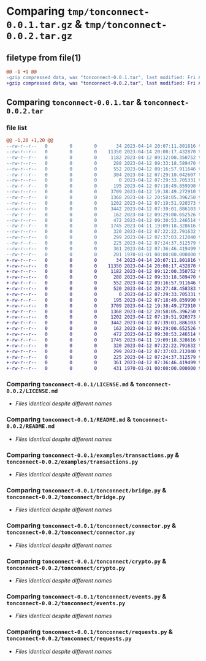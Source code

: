 # Comparing `tmp/tonconnect-0.0.1.tar.gz` & `tmp/tonconnect-0.0.2.tar.gz`

## filetype from file(1)

```diff
@@ -1 +1 @@
-gzip compressed data, was "tonconnect-0.0.1.tar", last modified: Fri Apr 14 20:15:53 2023, max compression
+gzip compressed data, was "tonconnect-0.0.2.tar", last modified: Fri Apr 14 20:28:01 2023, max compression
```

## Comparing `tonconnect-0.0.1.tar` & `tonconnect-0.0.2.tar`

### file list

```diff
@@ -1,20 +1,20 @@
--rw-r--r--   0        0        0       34 2023-04-14 20:07:11.801816 tonconnect-0.0.1/.gitignore
--rw-r--r--   0        0        0    11350 2023-04-14 20:08:17.432870 tonconnect-0.0.1/LICENSE.md
--rw-r--r--   0        0        0     1182 2023-04-12 09:12:00.350752 tonconnect-0.0.1/README.md
--rw-r--r--   0        0        0      288 2023-04-12 09:33:18.589470 tonconnect-0.0.1/examples/address.py
--rw-r--r--   0        0        0      552 2023-04-12 09:16:57.911646 tonconnect-0.0.1/examples/transactions.py
--rw-r--r--   0        0        0      304 2023-04-12 07:29:10.042607 tonconnect-0.0.1/pyproject.toml
--rw-r--r--   0        0        0        0 2023-04-12 07:29:33.705331 tonconnect-0.0.1/tonconnect/__init__.py
--rw-r--r--   0        0        0      195 2023-04-12 07:18:49.859990 tonconnect-0.0.1/tonconnect/apps.py
--rw-r--r--   0        0        0     3709 2023-04-12 19:38:49.272910 tonconnect-0.0.1/tonconnect/bridge.py
--rw-r--r--   0        0        0     1368 2023-04-12 20:58:05.396250 tonconnect-0.0.1/tonconnect/connector.py
--rw-r--r--   0        0        0     1202 2023-04-12 07:19:51.920373 tonconnect-0.0.1/tonconnect/crypto.py
--rw-r--r--   0        0        0     3442 2023-04-12 07:39:01.886103 tonconnect-0.0.1/tonconnect/events.py
--rw-r--r--   0        0        0      162 2023-04-12 09:29:00.652526 tonconnect-0.0.1/tonconnect/exceptions.py
--rw-r--r--   0        0        0      472 2023-04-12 09:30:53.246514 tonconnect-0.0.1/tonconnect/options.py
--rw-r--r--   0        0        0     1745 2023-04-11 19:09:18.328616 tonconnect-0.0.1/tonconnect/requests.py
--rw-r--r--   0        0        0      320 2023-04-12 07:22:22.791632 tonconnect-0.0.1/tonconnect/static.py
--rw-r--r--   0        0        0      299 2023-04-12 07:37:03.212040 tonconnect-0.0.1/tonconnect/url.py
--rw-r--r--   0        0        0      225 2023-04-12 07:24:37.312579 tonconnect-0.0.1/tonconnect/utils.py
--rw-r--r--   0        0        0      361 2023-04-12 07:36:46.419499 tonconnect-0.0.1/tonconnect/wallet.py
--rw-r--r--   0        0        0      201 1970-01-01 00:00:00.000000 tonconnect-0.0.1/PKG-INFO
+-rw-r--r--   0        0        0       34 2023-04-14 20:07:11.801816 tonconnect-0.0.2/.gitignore
+-rw-r--r--   0        0        0    11350 2023-04-14 20:08:17.432870 tonconnect-0.0.2/LICENSE.md
+-rw-r--r--   0        0        0     1182 2023-04-12 09:12:00.350752 tonconnect-0.0.2/README.md
+-rw-r--r--   0        0        0      288 2023-04-12 09:33:18.589470 tonconnect-0.0.2/examples/address.py
+-rw-r--r--   0        0        0      552 2023-04-12 09:16:57.911646 tonconnect-0.0.2/examples/transactions.py
+-rw-r--r--   0        0        0      520 2023-04-14 20:27:48.458383 tonconnect-0.0.2/pyproject.toml
+-rw-r--r--   0        0        0        0 2023-04-12 07:29:33.705331 tonconnect-0.0.2/tonconnect/__init__.py
+-rw-r--r--   0        0        0      195 2023-04-12 07:18:49.859990 tonconnect-0.0.2/tonconnect/apps.py
+-rw-r--r--   0        0        0     3709 2023-04-12 19:38:49.272910 tonconnect-0.0.2/tonconnect/bridge.py
+-rw-r--r--   0        0        0     1368 2023-04-12 20:58:05.396250 tonconnect-0.0.2/tonconnect/connector.py
+-rw-r--r--   0        0        0     1202 2023-04-12 07:19:51.920373 tonconnect-0.0.2/tonconnect/crypto.py
+-rw-r--r--   0        0        0     3442 2023-04-12 07:39:01.886103 tonconnect-0.0.2/tonconnect/events.py
+-rw-r--r--   0        0        0      162 2023-04-12 09:29:00.652526 tonconnect-0.0.2/tonconnect/exceptions.py
+-rw-r--r--   0        0        0      472 2023-04-12 09:30:53.246514 tonconnect-0.0.2/tonconnect/options.py
+-rw-r--r--   0        0        0     1745 2023-04-11 19:09:18.328616 tonconnect-0.0.2/tonconnect/requests.py
+-rw-r--r--   0        0        0      320 2023-04-12 07:22:22.791632 tonconnect-0.0.2/tonconnect/static.py
+-rw-r--r--   0        0        0      299 2023-04-12 07:37:03.212040 tonconnect-0.0.2/tonconnect/url.py
+-rw-r--r--   0        0        0      225 2023-04-12 07:24:37.312579 tonconnect-0.0.2/tonconnect/utils.py
+-rw-r--r--   0        0        0      361 2023-04-12 07:36:46.419499 tonconnect-0.0.2/tonconnect/wallet.py
+-rw-r--r--   0        0        0      431 1970-01-01 00:00:00.000000 tonconnect-0.0.2/PKG-INFO
```

### Comparing `tonconnect-0.0.1/LICENSE.md` & `tonconnect-0.0.2/LICENSE.md`

 * *Files identical despite different names*

### Comparing `tonconnect-0.0.1/README.md` & `tonconnect-0.0.2/README.md`

 * *Files identical despite different names*

### Comparing `tonconnect-0.0.1/examples/transactions.py` & `tonconnect-0.0.2/examples/transactions.py`

 * *Files identical despite different names*

### Comparing `tonconnect-0.0.1/tonconnect/bridge.py` & `tonconnect-0.0.2/tonconnect/bridge.py`

 * *Files identical despite different names*

### Comparing `tonconnect-0.0.1/tonconnect/connector.py` & `tonconnect-0.0.2/tonconnect/connector.py`

 * *Files identical despite different names*

### Comparing `tonconnect-0.0.1/tonconnect/crypto.py` & `tonconnect-0.0.2/tonconnect/crypto.py`

 * *Files identical despite different names*

### Comparing `tonconnect-0.0.1/tonconnect/events.py` & `tonconnect-0.0.2/tonconnect/events.py`

 * *Files identical despite different names*

### Comparing `tonconnect-0.0.1/tonconnect/requests.py` & `tonconnect-0.0.2/tonconnect/requests.py`

 * *Files identical despite different names*


